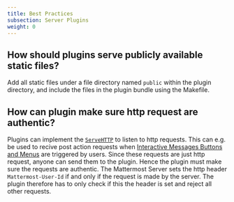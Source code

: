 ```yaml
---
title: Best Practices
subsection: Server Plugins
weight: 0
---
```


## How should plugins serve publicly available static files?

Add all static files under a file directory named `public` within the plugin directory, and include the files in the plugin bundle using the Makefile.

## How can plugin make sure http request are authentic?

Plugins can implement the [`ServeHTTP`](https://developers.mattermost.com/extend/plugins/server/reference/#Hooks.ServeHTTP) to listen to http requests. This can e.g. be used to recive post action requests when [Interactive Messages Buttons and Menus](https://docs.mattermost.com/developer/interactive-messages.html) are triggered by users. Since these requests are just http request, anyone can send them to the plugin. Hence the plugin must make sure the requests are authentic. The Mattermost Server sets the http header `Mattermost-User-Id` if and only if the request is made by the server. The plugin therefore has to only check if this the header is set and reject all other requests.
